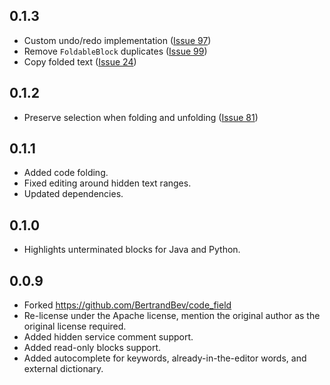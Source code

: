 ## 0.1.3

* Custom undo/redo implementation ([Issue 97](https://github.com/akvelon/flutter-code-editor/issues/97))
* Remove `FoldableBlock` duplicates ([Issue 99](https://github.com/akvelon/flutter-code-editor/issues/99))
* Copy folded text ([Issue 24](https://github.com/akvelon/flutter-code-editor/issues/24))

## 0.1.2

* Preserve selection when folding and unfolding ([Issue 81](https://github.com/akvelon/flutter-code-editor/issues/81))

## 0.1.1

* Added code folding.
* Fixed editing around hidden text ranges.
* Updated dependencies.

## 0.1.0

* Highlights unterminated blocks for Java and Python.

## 0.0.9

* Forked https://github.com/BertrandBev/code_field
* Re-license under the Apache license, mention the original author as the original license required.
* Added hidden service comment support.
* Added read-only blocks support.
* Added autocomplete for keywords, already-in-the-editor words, and external dictionary.
